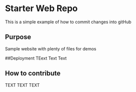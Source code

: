 # Starter Web Repo

This is a simple example of how to commit changes into gitHub 

## Purpose

Sample website with plenty of files for demos

##Deployment 
TEext
Text
Text

## How to contribute

TEXT
TEXT
TEXT
